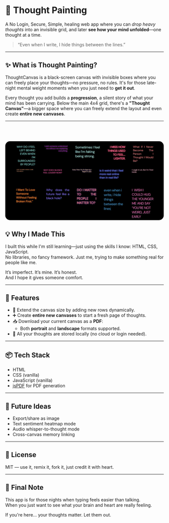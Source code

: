 # 🖤 Thought Painting

A No Login, Secure, Simple, healing web app where you can *drop heavy thoughts* into an invisible grid, and later **see how your mind unfolded**—one thought at a time.

> “Even when I write, I hide things between the lines.”

---

## ✨ What is Thought Painting?

ThoughtCanvas is a black-screen canvas with invisible boxes where you can freely place your thoughts—no pressure, no rules. It's for those late-night mental weight moments when you just need to **get it out**.

Every thought you add builds a **progression**, a silent story of what your mind has been carrying. Below the main 4x4 grid, there's a **"Thought Canvas"**—a bigger space where you can freely extend the layout and even create **entire new canvases**.

---

<img src="image.png" alt="Thought canvas Example image" style="max-width: 100%; height: auto; object-fit: contain; margin-top: 50px; border-radius: 15px;">

## 💡 Why I Made This

I built this while I'm still learning—just using the skills I know: HTML, CSS, JavaScript.  
No libraries, no fancy framework. Just me, trying to make something real for people like me.

It’s imperfect. It’s mine. It’s honest.  
And I hope it gives someone comfort.

---

## 🔧 Features

- 🎨 Extend the canvas size by adding new rows dynamically.
- ➕ Create **entire new canvases** to start a fresh page of thoughts.
- 📥 Download your current canvas as a **PDF**:
  - Both **portrait** and **landscape** formats supported.
- 💾 All your thoughts are stored locally (no cloud or login needed).

---

## 📦 Tech Stack

- HTML
- CSS (vanilla)
- JavaScript (vanilla)
- [jsPDF](https://github.com/parallax/jsPDF) for PDF generation

---

## 🚀 Future Ideas

- Export/share as image  
- Text sentiment heatmap mode  
- Audio whisper-to-thought mode  
- Cross-canvas memory linking  

---

## 📜 License

MIT — use it, remix it, fork it, just credit it with heart.

---

## 🤍 Final Note

This app is for those nights when typing feels easier than talking.  
When you just want to see what your brain and heart are really feeling.

If you're here... your thoughts matter. Let them out.

